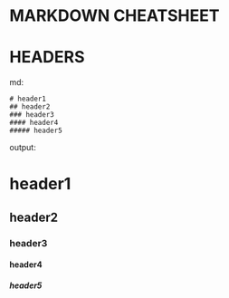 # MARKDOWN CHEATSHEET


# HEADERS
md:
```
# header1
## header2
### header3
#### header4
##### header5
```
output:

# header1
## header2
### header3
#### header4
##### header5

